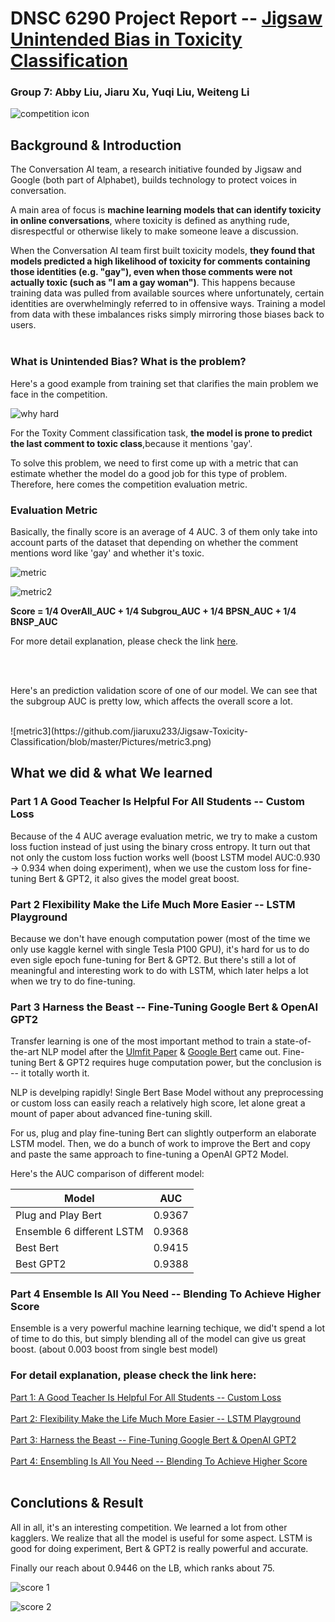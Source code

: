 # DNSC 6290 Project Report -- [Jigsaw Unintended Bias in Toxicity Classification](https://www.kaggle.com/c/jigsaw-unintended-bias-in-toxicity-classification)

### Group 7: Abby Liu, Jiaru Xu, Yuqi Liu, Weiteng Li


![competition icon](https://github.com/jiaruxu233/Jigsaw-Toxicity-Classification/blob/master/Pictures/Competition_Title.png)



## Background & Introduction

The Conversation AI team, a research initiative founded by Jigsaw and Google (both part of Alphabet), builds technology to protect voices in conversation. 

A main area of focus is **machine learning models that can identify toxicity in online conversations**, where toxicity is defined as anything rude, disrespectful or otherwise likely to make someone leave a discussion.

When the Conversation AI team first built toxicity models, **they found that models predicted a high likelihood of toxicity for comments containing those identities (e.g. "gay"), even when those comments were not actually toxic (such as "I am a gay woman")**. This happens because training data was pulled from available sources where unfortunately, certain identities are overwhelmingly referred to in offensive ways. Training a model from data with these imbalances risks simply mirroring those biases back to users.
<br/>
<br/>

### What is Unintended Bias? What is the problem? 

Here's a good example from training set that clarifies the main problem we face in the competition.

![why hard](https://github.com/jiaruxu233/Jigsaw-Toxicity-Classification/blob/master/Pictures/why_hard.png)

For the Toxity Comment classification task, **the model is prone to predict the last comment to toxic class**,because it mentions 'gay'.

To solve this problem, we need to first come up with a metric that can estimate  whether the model do a good job for this type of problem. Therefore, here comes the competition evaluation metric.
<br/>

### Evaluation Metric

Basically, the finally score is an average of 4 AUC. 3 of them only take into account parts of the dataset that depending on whether the comment mentions word like 'gay' and whether it's toxic.

![metric](https://github.com/jiaruxu233/Jigsaw-Toxicity-Classification/blob/master/Pictures/metric.png)

![metric2](https://github.com/jiaruxu233/Jigsaw-Toxicity-Classification/blob/master/Pictures/metric2.png)

**Score = 1/4 OverAll_AUC + 1/4 Subgrou_AUC + 1/4 BPSN_AUC + 1/4 BNSP_AUC**

For more detail explanation, please check the link [here](https://www.kaggle.com/c/jigsaw-unintended-bias-in-toxicity-classification/overview/evaluation).

<br/>
<br/>

Here's an prediction validation score of one of our model. We can see that the subgroup AUC is pretty low, which affects the overall score a lot.

<br/>
![metric3](https://github.com/jiaruxu233/Jigsaw-Toxicity-Classification/blob/master/Pictures/metric3.png)




## What we did & what We learned

### Part 1  A Good Teacher Is Helpful For All Students -- Custom Loss

Because of the 4 AUC average evaluation metric, we try to make a custom loss fuction instead of just using the binary cross entropy. It turn out that not only the custom loss fuction works well (boost LSTM model AUC:0.930 -> 0.934 when doing experiment), when we use the custom loss for fine-tuning Bert & GPT2, it also gives the model great boost.
<br/>

### Part 2  Flexibility Make the Life Much More Easier -- LSTM Playground 

Because we don't have enough computation power (most of the time we only use kaggle kernel with single Tesla P100 GPU), it's hard for us to do even sigle epoch fune-tuning for Bert & GPT2.
But there's still a lot of meaningful and interesting work to do with LSTM, which later helps a lot when we try to do fine-tuning.
<br/>

###  Part 3  Harness the Beast -- Fine-Tuning Google Bert & OpenAI GPT2

Transfer learning is one of the most important method to train a state-of-the-art NLP model after the [Ulmfit Paper](https://arxiv.org/abs/1801.06146) & [Google Bert](https://github.com/google-research/bert) came out.
Fine-tuning Bert & GPT2 requires huge computation power, but the conclusion is -- it totally worth it.

NLP is develping rapidly!  Single Bert Base Model without any preprocessing or custom loss can easily reach a relatively high score, let alone great a mount of paper about advanced fine-tuning skill. 

For us, plug and play fine-tuning Bert can slightly outperform an elaborate LSTM model. Then, we do a bunch of work to improve the Bert and copy and paste the same approach to fine-tuning a OpenAI GPT2 Model.

Here's the AUC comparison of different model:

|Model|AUC|
|---|---|
|Plug and Play Bert|0.9367|
|Ensemble 6 different LSTM|0.9368|
|Best Bert|0.9415|
|Best GPT2|0.9388|


### Part 4 Ensemble Is All You Need -- Blending To Achieve Higher Score
Ensemble is a very powerful machine learning techique, we did't spend a lot of time to do this, but simply blending all of the model can give us great boost. (about 0.003 boost from single best model)

### For detail explanation, please check the link here:

[ Part 1: A Good Teacher Is Helpful For All Students -- Custom Loss](https://nbviewer.jupyter.org/github/jiaruxu233/Jigsaw-Toxicity-Classification/blob/master/Custom_Loss.ipynb) 
<br/>
<br/>
[ Part 2: Flexibility Make the Life Much More Easier -- LSTM Playground](https://nbviewer.jupyter.org/github/jiaruxu233/Jigsaw-Toxicity-Classification/blob/master/LSTM_Playground.ipynb) 
<br/>
<br/>
[ Part 3: Harness the Beast -- Fine-Tuning Google Bert & OpenAI GPT2](https://nbviewer.jupyter.org/github/jiaruxu233/Jigsaw-Toxicity-Classification/blob/master/Harness_the_Beast.ipynb) 
<br/>
<br/>
[ Part 4: Ensembling Is All You Need -- Blending To Achieve Higher Score](https://nbviewer.jupyter.org/github/jiaruxu233/Jigsaw-Toxicity-Classification/blob/master/Final_Blending.ipynb)
<br/>
<br/>

##  Conclutions & Result
All in all, it's an interesting competition. We learned a lot from other kagglers. We realize that all the model is useful for some aspect. LSTM is good for doing experiment, Bert & GPT2 is really powerful and accurate. 

Finally our reach about 0.9446 on the LB, which ranks about 75.

![score 1](https://github.com/jiaruxu233/Jigsaw-Toxicity-Classification/blob/master/Pictures/Score.png)

![score 2](https://github.com/jiaruxu233/Jigsaw-Toxicity-Classification/blob/master/Pictures/Score.png)
